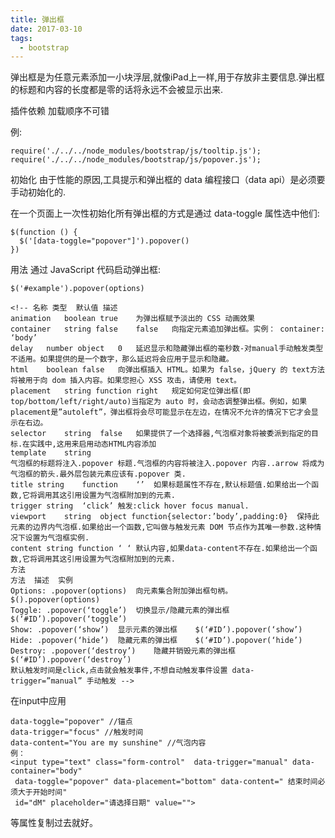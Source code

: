 ```yaml
---
title: 弹出框
date: 2017-03-10
tags:
  - bootstrap
---
```



弹出框是为任意元素添加一小块浮层,就像iPad上一样,用于存放非主要信息.弹出框的标题和内容的长度都是零的话将永远不会被显示出来.

插件依赖
加载顺序不可错

例:

```
require('./../../node_modules/bootstrap/js/tooltip.js');
require('./../../node_modules/bootstrap/js/popover.js');
```
初始化
由于性能的原因,工具提示和弹出框的 data 编程接口（data api）是必须要手动初始化的.

在一个页面上一次性初始化所有弹出框的方式是通过 data-toggle 属性选中他们:

```
$(function () {
  $('[data-toggle="popover"]').popover()
})
```
用法
通过 JavaScript 代码启动弹出框:

```$('#example').popover(options)```

```
<!-- 名称	类型	默认值	描述
animation	boolean	true	为弹出框赋予淡出的 CSS 动画效果
container	string false	false	向指定元素追加弹出框。实例： container: ‘body’
delay	number object	0	延迟显示和隐藏弹出框的毫秒数-对manual手动触发类型不适用。如果提供的是一个数字，那么延迟将会应用于显示和隐藏。
html	boolean	false	向弹出框插入 HTML。如果为 false，jQuery 的 text方法将被用于向 dom 插入内容。如果您担心 XSS 攻击，请使用 text。
placement	string function	right	规定如何定位弹出框(即top/bottom/left/right/auto)当指定为 auto 时，会动态调整弹出框。例如，如果 placement是”autoleft”，弹出框将会尽可能显示在左边，在情况不允许的情况下它才会显示在右边。
selector	string	false	如果提供了一个选择器,气泡框对象将被委派到指定的目标.在实践中,这用来启用动态HTML内容添加
template	string	
气泡框的标题将注入.popover 标题.气泡框的内容将被注入.popover 内容..arrow 将成为气泡框的箭头.最外层包装元素应该有.popover 类.
title string	function	‘’	如果标题属性不存在,默认标题值.如果给出一个函数,它将调用其这引用设置为气泡框附加到的元素.
trigger	string	‘click’	触发:click hover focus manual.
viewport	string	object function{selector:’body’,padding:0}	保持此元素的边界内气泡框.如果给出一个函数,它叫做与触发元素 DOM 节点作为其唯一参数.这种情况下设置为气泡框实例.
content	string function	‘ ‘	默认内容,如果data-content不存在.如果给出一个函数,它将调用其这引用设置为气泡框附加到的元素.
方法
方法	描述	实例
Options: .popover(options)	向元素集合附加弹出框句柄。	$().popover(options)
Toggle: .popover(‘toggle’)	切换显示/隐藏元素的弹出框	$(‘#ID’).popover(‘toggle’)
Show: .popover(‘show’)	显示元素的弹出框	$(‘#ID’).popover(‘show’)
Hide: .popover(‘hide’)	隐藏元素的弹出框	$(‘#ID’).popover(‘hide’)
Destroy: .popover(‘destroy’)	隐藏并销毁元素的弹出框	$(‘#ID’).popover(‘destroy’)
默认触发时间是click,点击就会触发事件,不想自动触发事件设置 data-trigger=”manual” 手动触发 -->
```

在input中应用

```
data-toggle="popover" //锚点
data-trigger="focus" //触发时间
data-content="You are my sunshine" //气泡内容
例：
<input type="text" class="form-control"  data-trigger="manual" data-container="body" 
 data-toggle="popover" data-placement="bottom" data-content=" 结束时间必须大于开始时间" 
 id="dM" placeholder="请选择日期" value="">
 ```

等属性复制过去就好。